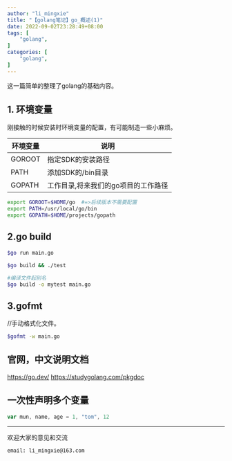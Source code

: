 ```yaml
---
author: "li_mingxie"
title: "【golang笔记】go_概述(1)"
date: 2022-09-02T23:28:49+08:00
tags: [
    "golang",
]
categories: [
    "golang",
]
---
```


这一篇简单的整理了golang的基础内容。<!--more-->

## 1. 环境变量

刚接触的时候安装时环境变量的配置，有可能制造一些小麻烦。

|环境变量|说明|
|---|---|
|GOROOT|指定SDK的安装路径|
|PATH|添加SDK的/bin目录|
|GOPATH|工作目录,将来我们的go项目的工作路径|

```bash
export GOROOT=$HOME/go  #=>后续版本不需要配置 
export PATH=/usr/local/go/bin
export GOPATH=$HOME/projects/gopath
```

## 2.go build

```bash
$go run main.go 

$go build && ./test

#编译文件起别名
$go build -o mytest main.go 
```

## 3.gofmt

//手动格式化文件。

```bash
$gofmt -w main.go
```

## 官网，中文说明文档

<https://go.dev/>
<https://studygolang.com/pkgdoc>

## 一次性声明多个变量

```go
var mun, name, age = 1, "tom", 12
```

----------------------------------------------

欢迎大家的意见和交流

`email: li_mingxie@163.com`
